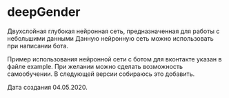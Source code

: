 # deepGender

Двухслойная глубокая нейронная сеть, предназначенная для работы с небольшими данными
Данную нейронную сеть можно использовать при написании бота.

Пример использования нейронной сети с ботом для вконтакте указан в файле example.
При желании можно сделать возможность самообучении. В следующей версии собираюсь это добавить.

Дата создания 04.05.2020.

